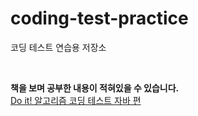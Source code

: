﻿# coding-test-practice

코딩 테스트 연습용 저장소

<br>

**책을 보며 공부한 내용이 적혀있을 수 있습니다.**
<br>
[Do it! 알고리즘 코딩 테스트 자바 편](http://www.yes24.com/Product/Goods/108571508)
